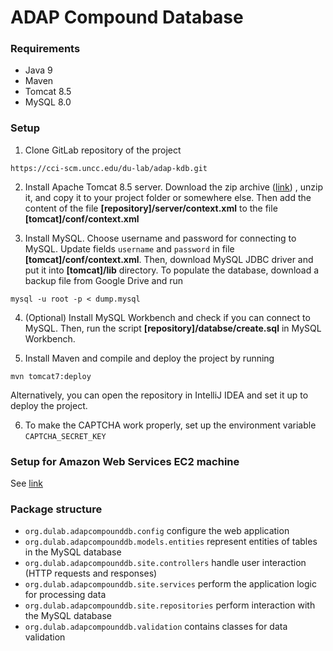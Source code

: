 # ADAP Compound Database

### Requirements
- Java 9
- Maven
- Tomcat 8.5
- MySQL 8.0

### Setup
1. Clone GitLab repository of the project
```
https://cci-scm.uncc.edu/du-lab/adap-kdb.git
```
2. Install Apache Tomcat 8.5 server. Download the zip archive 
([link](https://mirrors.ocf.berkeley.edu/apache/tomcat/tomcat-8/v8.5.61/bin/apache-tomcat-8.5.61.zip)) 
, unzip it, and copy it to your project folder or somewhere else.
Then add the content of the file 
**[repository]/server/context.xml** to the file **[tomcat]/conf/context.xml**

3. Install MySQL. Choose username and password for connecting to MySQL. Update fields `username` and 
`password` in file **[tomcat]/conf/context.xml**. Then, download MySQL JDBC driver and put it into 
**[tomcat]/lib** directory. To populate the database, download a backup file from Google Drive and run
```
mysql -u root -p < dump.mysql
```

4. (Optional) Install MySQL Workbench and check if you can connect to MySQL. Then, run the script **[repository]/databse/create.sql** in MySQL Workbench.

5. Install Maven and compile and deploy the project by running
```
mvn tomcat7:deploy
```
Alternatively, you can open the repository in IntelliJ IDEA and set it up to deploy the project.

6. To make the CAPTCHA work properly, set up the environment variable `CAPTCHA_SECRET_KEY`

### Setup for Amazon Web Services EC2 machine
See [link](INSTALL_LINUX.md)



### Package structure
* `org.dulab.adapcompounddb.config` configure the web application
* `org.dulab.adapcompounddb.models.entities` represent entities of tables in the MySQL database
* `org.dulab.adapcompounddb.site.controllers` handle user interaction (HTTP requests and responses)
* `org.dulab.adapcompounddb.site.services` perform the application logic for processing data
* `org.dulab.adapcompounddb.site.repositories` perform interaction with the MySQL database
* `org.dulab.adapcompounddb.validation` contains classes for data validation

